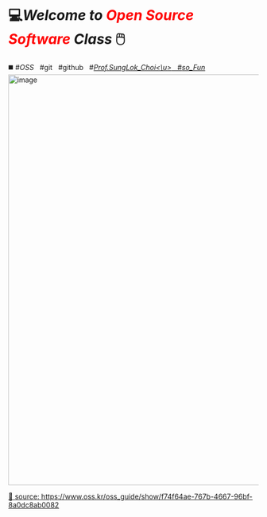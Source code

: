 # 💻*Welcome to <span style="color:red">Open Source Software</span> Class* 🖱️
◼️  #_OSS_ &nbsp; #git &nbsp; #github &nbsp; #_<u>Prof.SungLok_Choi<\u>_ &nbsp; #_so_Fun_
<br/><img width="825" alt="image" src="https://user-images.githubusercontent.com/83863024/189067018-ee8160cf-85ae-4ae9-a860-d86449bd65ac.png">

📁 source: <https://www.oss.kr/oss_guide/show/f74f64ae-767b-4667-96bf-8a0dc8ab0082>


<!--
**seol731/seol731** is a ✨ _special_ ✨ repository because its `README.md` (this file) appears on your GitHub profile.

Here are some ideas to get you started:

- 🔭 I’m currently working on ...
- 🌱 I’m currently learning ...
- 👯 I’m looking to collaborate on ...
- 🤔 I’m looking for help with ...
- 💬 Ask me about ...
- 📫 How to reach me: ...
- 😄 Pronouns: ...
- ⚡ Fun fact: ...
-->
